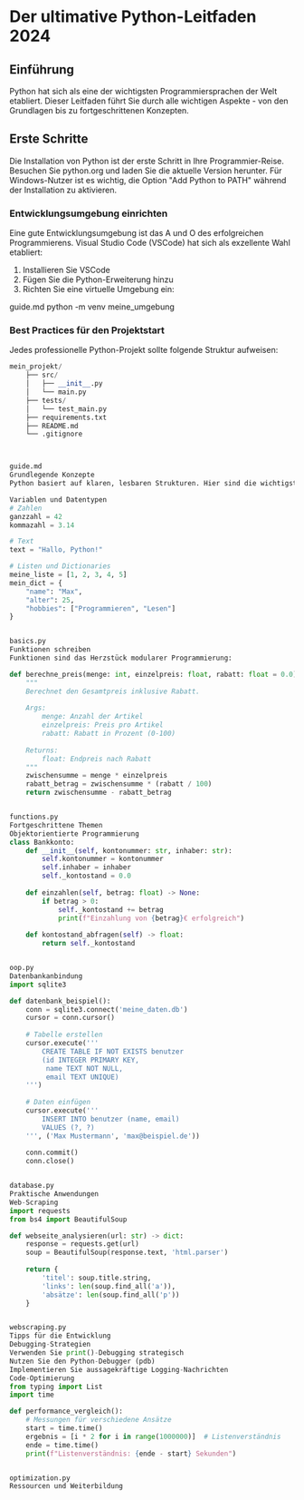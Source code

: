 # Der ultimative Python-Leitfaden 2024

## Einführung
Python hat sich als eine der wichtigsten Programmiersprachen der Welt etabliert. Dieser Leitfaden führt Sie durch alle wichtigen Aspekte - von den Grundlagen bis zu fortgeschrittenen Konzepten.

## Erste Schritte
Die Installation von Python ist der erste Schritt in Ihre Programmier-Reise. Besuchen Sie python.org und laden Sie die aktuelle Version herunter. Für Windows-Nutzer ist es wichtig, die Option "Add Python to PATH" während der Installation zu aktivieren.

### Entwicklungsumgebung einrichten
Eine gute Entwicklungsumgebung ist das A und O des erfolgreichen Programmierens. Visual Studio Code (VSCode) hat sich als exzellente Wahl etabliert:

1. Installieren Sie VSCode
2. Fügen Sie die Python-Erweiterung hinzu
3. Richten Sie eine virtuelle Umgebung ein:



guide.md
python -m venv meine_umgebung


### Best Practices für den Projektstart
Jedes professionelle Python-Projekt sollte folgende Struktur aufweisen:

```python:examples/project_structure.py
mein_projekt/
    ├── src/
    │   ├── __init__.py
    │   └── main.py
    ├── tests/
    │   └── test_main.py
    ├── requirements.txt
    ├── README.md
    └── .gitignore



guide.md
Grundlegende Konzepte
Python basiert auf klaren, lesbaren Strukturen. Hier sind die wichtigsten Konzepte:

Variablen und Datentypen
# Zahlen
ganzzahl = 42
kommazahl = 3.14

# Text
text = "Hallo, Python!"

# Listen und Dictionaries
meine_liste = [1, 2, 3, 4, 5]
mein_dict = {
    "name": "Max",
    "alter": 25,
    "hobbies": ["Programmieren", "Lesen"]
}


basics.py
Funktionen schreiben
Funktionen sind das Herzstück modularer Programmierung:

def berechne_preis(menge: int, einzelpreis: float, rabatt: float = 0.0) -> float:
    """
    Berechnet den Gesamtpreis inklusive Rabatt.
    
    Args:
        menge: Anzahl der Artikel
        einzelpreis: Preis pro Artikel
        rabatt: Rabatt in Prozent (0-100)
        
    Returns:
        float: Endpreis nach Rabatt
    """
    zwischensumme = menge * einzelpreis
    rabatt_betrag = zwischensumme * (rabatt / 100)
    return zwischensumme - rabatt_betrag


functions.py
Fortgeschrittene Themen
Objektorientierte Programmierung
class Bankkonto:
    def __init__(self, kontonummer: str, inhaber: str):
        self.kontonummer = kontonummer
        self.inhaber = inhaber
        self._kontostand = 0.0
        
    def einzahlen(self, betrag: float) -> None:
        if betrag > 0:
            self._kontostand += betrag
            print(f"Einzahlung von {betrag}€ erfolgreich")
            
    def kontostand_abfragen(self) -> float:
        return self._kontostand


oop.py
Datenbankanbindung
import sqlite3

def datenbank_beispiel():
    conn = sqlite3.connect('meine_daten.db')
    cursor = conn.cursor()
    
    # Tabelle erstellen
    cursor.execute('''
        CREATE TABLE IF NOT EXISTS benutzer
        (id INTEGER PRIMARY KEY,
         name TEXT NOT NULL,
         email TEXT UNIQUE)
    ''')
    
    # Daten einfügen
    cursor.execute('''
        INSERT INTO benutzer (name, email)
        VALUES (?, ?)
    ''', ('Max Mustermann', 'max@beispiel.de'))
    
    conn.commit()
    conn.close()


database.py
Praktische Anwendungen
Web-Scraping
import requests
from bs4 import BeautifulSoup

def webseite_analysieren(url: str) -> dict:
    response = requests.get(url)
    soup = BeautifulSoup(response.text, 'html.parser')
    
    return {
        'titel': soup.title.string,
        'links': len(soup.find_all('a')),
        'absätze': len(soup.find_all('p'))
    }


webscraping.py
Tipps für die Entwicklung
Debugging-Strategien
Verwenden Sie print()-Debugging strategisch
Nutzen Sie den Python-Debugger (pdb)
Implementieren Sie aussagekräftige Logging-Nachrichten
Code-Optimierung
from typing import List
import time

def performance_vergleich():
    # Messungen für verschiedene Ansätze
    start = time.time()
    ergebnis = [i * 2 for i in range(1000000)]  # Listenverständnis
    ende = time.time()
    print(f"Listenverständnis: {ende - start} Sekunden")


optimization.py
Ressourcen und Weiterbildung